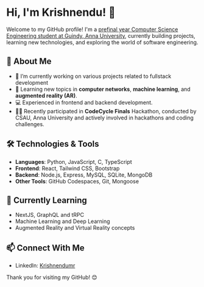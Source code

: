 # Hi, I'm Krishnendu! 👋

Welcome to my GitHub profile! I'm a [prefinal year Computer Science Engineering student at Guindy, Anna University](https://github.com/KrishnenduMR), currently building projects, learning new technologies, and exploring the world of software engineering.

## 🚀 About Me

- 🔭 I’m currently working on various projects related to fullstack development
- 🌱 Learning new topics in **computer networks**, **machine learning**, and **augmented reality (AR)**.
- 💻 Experienced in frontend and backend development.
- 👨‍💻 Recently participated in **CodeCycle Finals** Hackathon, conducted by CSAU, Anna University and actively involved in hackathons and coding challenges.

## 🛠️ Technologies & Tools

- **Languages**: Python, JavaScript, C, TypeScript
- **Frontend**: React, Tailwind CSS, Bootstrap
- **Backend**: Node.js, Express, MySQL, SQLite, MongoDB
- **Other Tools**: GitHub Codespaces, Git, Mongoose

## 📘 Currently Learning

- NextJS, GraphQL and tRPC
- Machine Learning and Deep Learning
- Augmented Reality and Virtual Reality concepts

## 📫 Connect With Me

- LinkedIn: [Krishnendumr](www.linkedin.com/in/krishnendumr)

Thank you for visiting my GitHub! 😊
